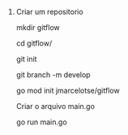 1. Criar um repositorio

    mkdir gitflow

    cd gitflow/

    git init

    git branch -m develop

    go mod init jmarcelotse/gitflow

    Criar o arquivo main.go

    go run main.go
